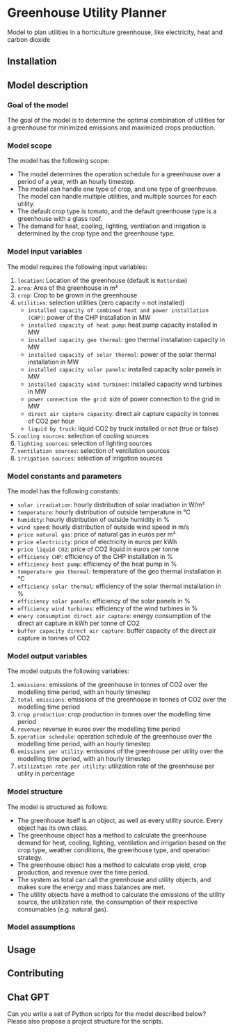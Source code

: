 # Greenhouse Utility Planner
Model to plan utilities in a horticulture greenhouse, like electricity, heat and carbon dioxide

## Installation

## Model description

### Goal of the model
The goal of the model is to determine the optimal combination of utilities for a greenhouse for minimized emissions and maximized crops production.

### Model scope
The model has the following scope:
- The model determines the operation schedule for a greenhouse over a period of a year, with an hourly timestep.
- The model can handle one type of crop, and one type of greenhouse. The model can handle multiple utilities, and multiple sources for each utility.
- The default crop type is tomato, and the default greenhouse type is a greenhouse with a glass roof.
- The demand for heat, cooling, lighting, ventilation and irrigation is determined by the crop type and the greenhouse type.

### Model input variables
The model requires the following input variables:
1. `location`: Location of the greenhouse (default is `Rotterdam`)
2. `area`: Area of the greenhouse in m²
3. `crop`: Crop to be grown in the greenhouse
4. `utilities`: selection utilities (zero capacity = not installed)
   - `installed capacity of combined heat and power installation (CHP)`: power of the CHP installation in MW
   - `installed capacity of heat pump`: heat pump capacity installed in MW
   - `installed capacity geo thermal`: geo thermal installation capacity in MW
   - `installed capacity of solar thermal`: power of the solar thermal installation in MW
   - `installed capacity solar panels`: installed capacity solar panels in MW
   - `installed capacity wind turbines`: installed capacity wind turbines in MW
   - `power connection the grid`: size of power connection to the grid in MW
   - `direct air capture capacity`: direct air capture capacity in tonnes of CO2 per hour
   - `liquid by truck`: liquid CO2 by truck installed or not (true or false)
5. `cooling sources`: selection of cooling sources
6. `lighting sources`: selection of lighting sources
7. `ventilation sources`: selection of ventilation sources
8. `irrigation sources`: selection of irrigation sources

### Model constants and parameters
The model has the following constants:
 - `solar irradiation`: hourly distribution of solar irradiation in W/m²
 - `temperature`: hourly distribution of outside temperature in °C
 - `humidity`: hourly distribution of outside humidity in %
 - `wind speed`: hourly distribution of outside wind speed in m/s
 - `price natural gas`: price of natural gas in euros per m³
 - `price electricity`: price of electricity in euros per kWh
 - `price liquid CO2`: price of CO2 liquid in euros per tonne
 - `efficiency CHP`: efficiency of the CHP installation in %
 - `efficiency heat pump`: efficiency of the heat pump in %
 - `temperature geo thermal`: temperature of the geo thermal installation in °C
 - `efficiency solar thermal`: efficiency of the solar thermal installation in %
 - `efficiency solar panels`: efficiency of the solar panels in %
 - `efficiency wind turbines`: efficiency of the wind turbines in %
 - `enery consumption direct air capture`: energy consumption of the direct air capture in kWh per tonne of CO2
 - `buffer capacity direct air capture`: buffer capacity of the direct air capture in tonnes of CO2

### Model output variables
The model outputs the following variables:
1. `emissions`: emissions of the greenhouse in tonnes of CO2 over the modelling time period, with an hourly timestep
2. `total emissions`: emissions of the greenhouse in tonnes of CO2 over the modelling time period
3. `crop production`: crop production in tonnes over the modelling time period
4. `revenue`: revenue in euros over the modelling time period
5. `operation schedule`: operation schedule of the greenhouse over the modelling time period, with an hourly timestep
6. `emissions per utility`: emissions of the greenhouse per utility over the modelling time period, with an hourly timestep
7. `utilization rate per utility`: utilization rate of the greenhouse per utility in percentage

### Model structure
The model is structured as follows:
 - The greenhouse itself is an object, as well as every utility source. Every object has its own class. 
 - The greenhouse object has a method to calculate the greenhouse demand for heat, cooling, lighting, ventilation and irrigation based on the crop type, weather conditions, the greenhouse type, and operation strategy.
 - The greenhouse object has a method to calculate crop yield, crop production, and revenue over the time period.
 - The system as total can call the greenhouse and utility objects, and makes sure the energy and mass balances are met.
 - The utility objects have a method to calculate the emissions of the utility source, the utilization rate, the consumption of their respective consumables (e.g. natural gas).

### Model assumptions




## Usage


## Contributing


## Chat GPT
Can you write a set of Python scripts for the model described below? Please also propose a project structure for the scripts. 